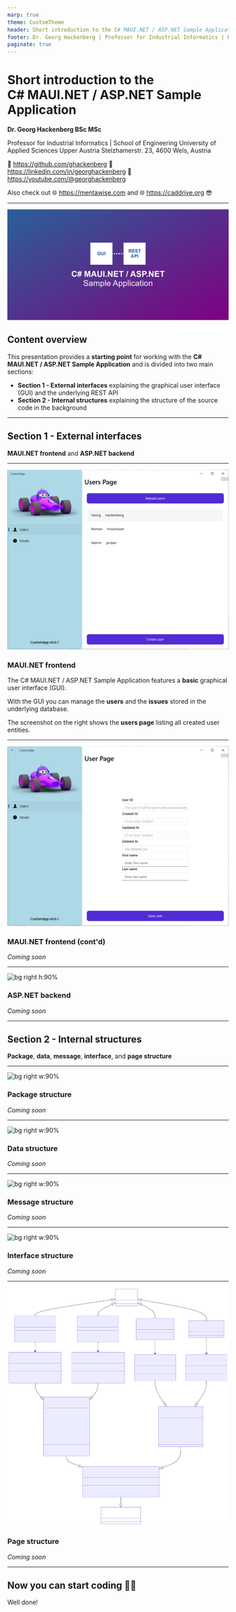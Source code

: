 ```yaml
---
marp: true
theme: CustomTheme
header: Short introduction to the C# MAUI.NET / ASP.NET Sample Application
footer: Dr. Georg Hackenberg | Professor for Industrial Informatics | FH OÖ
paginate: true
---
```


<!-- _class: title -->

# Short introduction to the<br/>C# MAUI.NET / ASP.NET Sample Application

**Dr. Georg Hackenberg BSc MSc**

Professor for Industrial Informatics | School of Engineering
University of Applied Sciences Upper Austria
Stelzhamerstr. 23, 4600 Wels, Austria

👤 https://github.com/ghackenberg
👤 https://linkedin.com/in/georghackenberg
👤 https://youtube.com/@georghackenberg

Also check out 🌐 https://mentawise.com and 🌐 https://caddrive.org 😎

---

![bg right:40% w:100%](../Images/MAUI_ASPNET_Sample_Social_Preview_Image.png)

## Content overview

This presentation provides a **starting point** for working with the **C# MAUI.NET / ASP.NET Sample Application** and is divided into two main sections:

- **Section 1 - External interfaces** explaining the graphical user interface (GUI) and the underlying REST API
- **Section 2 - Internal structures** explaining the structure of the source code in the background

---

<!-- _class: section -->

## Section 1 - External interfaces

**MAUI.NET frontend** and **ASP.NET backend**

---

![bg right w:90%](../Screenshots/CustomApp-Users.png)

### MAUI.NET frontend

The C# MAUI.NET / ASP.NET Sample Application features a **basic** graphical user interface (GUI).

With the GUI you can manage the **users** and the **issues** stored in the underlying database.

The screenshot on the right shows the **users page** listing all created user entities.

---

![bg right w:90%](../Screenshots/CustomApp-User.png)

### MAUI.NET frontend (cont'd)

*Coming soon*

---

![bg right h:90%](../Screenshots/CustomApi.png)

### ASP.NET backend

*Coming soon*

---

<!-- _class: section -->

## Section 2 - Internal structures

**Package**, **data**, **message**, **interface**, and **page structure**

---

![bg right w:90%](../Models/Package.svg)

### Package structure

*Coming soon*


---

![bg right w:90%](../Models/Data.svg)

### Data structure

*Coming soon*

---

![bg right w:90%](../Models/Message.svg)

### Message structure

*Coming soon*

---

![bg right w:90%](../Models/Interface.svg)

### Interface structure

*Coming soon*

---

![bg right w:90%](../Models/Pages.svg)

### Page structure

*Coming soon*

---

<!-- _class: section -->

## Now you can start coding 👩‍💻

Well done!